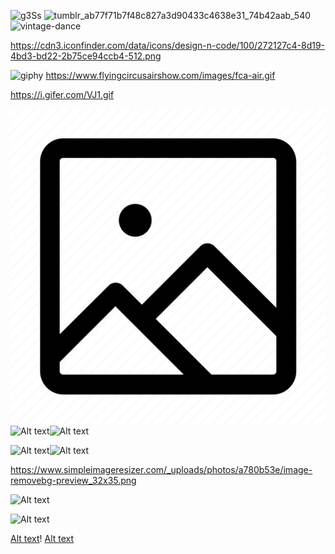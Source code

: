 
![g3Ss](https://github.com/GooberGirl15/CSC-Midterm/assets/120996231/57bf3a98-b4c2-4012-aec2-b8c5031cd929)
![tumblr_ab77f71b7f48c827a3d90433c4638e31_74b42aab_540](https://github.com/GooberGirl15/CSC-Midterm/assets/120996231/6317d5e9-634d-402d-9c1e-a7ce00bad554)
![vintage-dance](https://github.com/GooberGirl15/CSC-Midterm/assets/120996231/b34878dd-82fc-4f1c-bf36-f2864cd35911)

https://cdn3.iconfinder.com/data/icons/design-n-code/100/272127c4-8d19-4bd3-bd22-2b75ce94ccb4-512.png





![giphy](https://github.com/GooberGirl15/CSC-Midterm/assets/120996231/01bf5c33-c9f4-4a4a-b470-7f4c8dbfbc34)
https://www.flyingcircusairshow.com/images/fca-air.gif

https://i.gifer.com/VJ1.gif

![Alt text](1997805.png)![Alt text](fca-air.gif)![Alt text](giphy.gif)

![Alt text](welcome2.gif)![Alt text](image-removebg-preview.png)

https://www.simpleimageresizer.com/_uploads/photos/a780b53e/image-removebg-preview_32x35.png

![Alt text](image-removebg-preview_2_119x128.webp)

![Alt text](simple-sunny-day-cloud-image-realistic-cloud-on-a-transparent-background-cloud-on-the-sky-free-png.webp)

[Alt text](giphy.gif)!
[Alt text](giphy.gif)